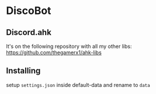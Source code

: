 # DiscoBot
## Discord.ahk
It's on the following repository with all my other libs: https://github.com/thegamerx1/ahk-libs

## Installing
setup `settings.json` inside default-data and rename to `data`